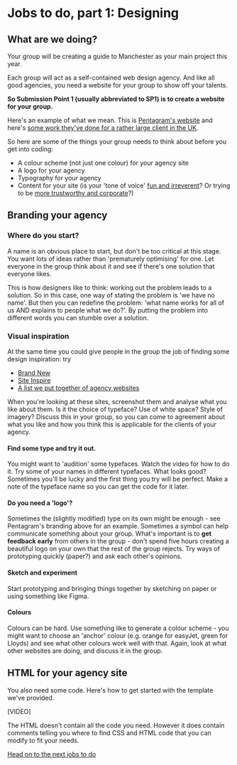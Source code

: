 # Jobs to do, part 1: Designing

## What are we doing?

Your group will be creating a guide to Manchester as your main project this year.

Each group will act as a self-contained web design agency. And like all good agencies, you need a website for your group to show off your talents.

**So Submission Point 1 (usually abbreviated to SP1) is to create a website for your group.**

Here's an example of what we mean. This is [Pentagram's website](https://www.pentagram.com/) and here's [some work they've done for a rather large client in the UK](https://www.pentagram.com/work/the-john-lewis-partnership).

So here are some of the things your group needs to think about before you get into coding:

* A colour scheme (not just one colour) for your agency site
* A logo for your agency
* Typography for your agency
* Content for your site (is your 'tone of voice' [fun and irreverent](https://getcoleman.com/)? Or trying to be [more trustworthy and corporate](https://clarkecreatives.com/)?)

## Branding your agency

### Where do you start?

A name is an obvious place to start, but don't be too critical at this stage. You want lots of ideas rather than 'prematurely optimising' for one. Let everyone in the group think about it and see if there's one solution that everyone likes.

This is how designers like to think: working out the problem leads to a solution. So in this case, one way of stating the problem is 'we have no name'. But then you can redefine the problem: 'what name works for all of us AND explains to people what we do?'. By putting the problem into different words you can stumble over a solution.

### Visual inspiration

At the same time you could give people in the group the job of finding some design inspiration: try
* [Brand New](https://www.underconsideration.com/brandnew/)
* [Site Inspire](https://www.siteinspire.com/)
* [A list we put together of agency websites](https://github.com/wilsonderren/website-inspiration)

When you're looking at these sites, screenshot them and analyse what you like about them. Is it the choice of typeface? Use of white space? Style of imagery? Discuss this in your group, so you can come to agreement about what you like and how you think this is applicable for the clients of your agency.

#### Find some type and try it out.

You might want to 'audition' some typefaces. Watch the video for how to do it. Try some of your names in different typefaces. What looks good? Sometimes you'll be lucky and the first thing you try will be perfect. Make a note of the typeface name so you can get the code for it later.

#### Do you need a 'logo'?

Sometimes the (slightly modified) type on its own might be enough - see Pentagram's branding above for an example. Sometimes a symbol can help communicate something about your group. What's important is to **get feedback early** from others in the group - don't spend five hours creating a beautiful logo on your own that the rest of the group rejects. Try ways of prototyping quickly (paper?) and ask each other's opinions.

#### Sketch and experiment

Start prototyping and bringing things together by sketching on paper or using something like Figma.

#### Colours

Colours can be hard. Use something like []() to generate a colour scheme - you might want to choose an 'anchor' colour (e.g. orange for easyJet, green for Lloyds) and see what other colours work well with that. Again, look at what other websites are doing, and discuss it in the group.

## HTML for your agency site

You also need some code. Here's how to get started with the template we've provided.

[VIDEO]

The HTML doesn't contain all the code you need. However it does contain comments telling you where to find CSS and HTML code that you can modify to fit your needs.


[Head on to the next jobs to do](https://github.com/mmu-webdesign/level5-portfolio/blob/master/creating-your-agency-site/jobs-to-do-2.md)
